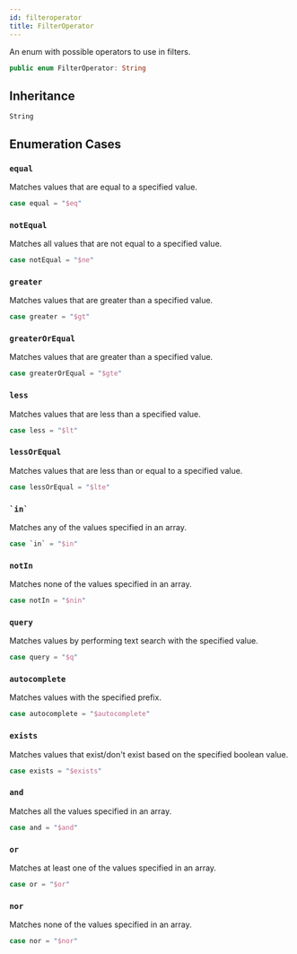 ```yaml
---
id: filteroperator 
title: FilterOperator
--- 
```


An enum with possible operators to use in filters.

``` swift
public enum FilterOperator: String 
```

## Inheritance

`String`

## Enumeration Cases

### `equal`

Matches values that are equal to a specified value.

``` swift
case equal = "$eq"
```

### `notEqual`

Matches all values that are not equal to a specified value.

``` swift
case notEqual = "$ne"
```

### `greater`

Matches values that are greater than a specified value.

``` swift
case greater = "$gt"
```

### `greaterOrEqual`

Matches values that are greater than a specified value.

``` swift
case greaterOrEqual = "$gte"
```

### `less`

Matches values that are less than a specified value.

``` swift
case less = "$lt"
```

### `lessOrEqual`

Matches values that are less than or equal to a specified value.

``` swift
case lessOrEqual = "$lte"
```

### `` `in` ``

Matches any of the values specified in an array.

``` swift
case `in` = "$in"
```

### `notIn`

Matches none of the values specified in an array.

``` swift
case notIn = "$nin"
```

### `query`

Matches values by performing text search with the specified value.

``` swift
case query = "$q"
```

### `autocomplete`

Matches values with the specified prefix.

``` swift
case autocomplete = "$autocomplete"
```

### `exists`

Matches values that exist/don't exist based on the specified boolean value.

``` swift
case exists = "$exists"
```

### `and`

Matches all the values specified in an array.

``` swift
case and = "$and"
```

### `or`

Matches at least one of the values specified in an array.

``` swift
case or = "$or"
```

### `nor`

Matches none of the values specified in an array.

``` swift
case nor = "$nor"
```
